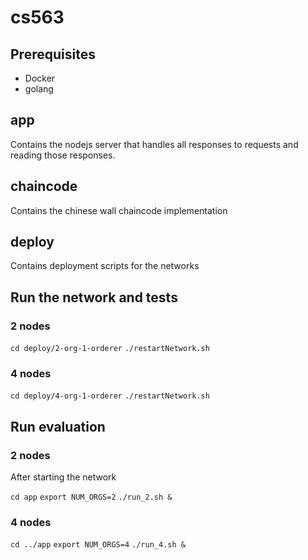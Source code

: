 # cs563
## Prerequisites
* Docker
* golang

## app
 Contains the nodejs server that handles all responses to requests and reading those responses.
## chaincode
 Contains the chinese wall chaincode implementation

## deploy
 Contains deployment scripts for the networks
## Run the network and tests
### 2 nodes
`cd deploy/2-org-1-orderer`
`./restartNetwork.sh`

### 4 nodes
`cd deploy/4-org-1-orderer`
`./restartNetwork.sh`

## Run evaluation
### 2 nodes
After starting the network

`cd app`
`export NUM_ORGS=2`
`./run_2.sh &`

### 4 nodes

`cd ../app`
`export NUM_ORGS=4`
`./run_4.sh &`

